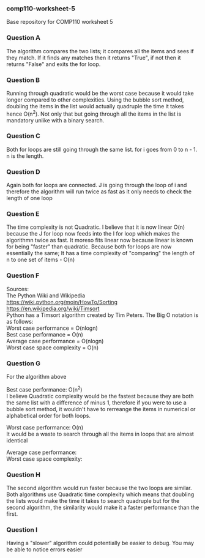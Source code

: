### comp110-worksheet-5
Base repository for COMP110 worksheet 5


### Question A

The algorithm compares the two lists; it compares all the items and sees if they match. If it finds any matches then it returns "True", if not then it returns "False" and exits the for loop.


### Question B

Running through quadratic would be the worst case because it would take longer compared to other complexities. Using the bubble sort method, doubling the items in the list would actually quadruple the time it takes hence O(n<sup>2</sup>). Not only that but going through all the items in the list is mandatory unlike with a binary search.


### Question C

Both for loops are still going through the same list. for i goes from 0 to n - 1. n is the length.


### Question D

Again both for loops are connected. J is going through the loop of i and therefore the algorithm will run twice as fast as it only needs to check the length of one loop


### Question E

The time complexity is not Quadratic. I believe that it is now linear O(n) because the J for loop now feeds into the I for loop which makes the algorithmn twice as fast. It moreso fits linear now because linear is known for being "faster" than quadratic. Because both for loops are now essentially the same; It has a time complexity of "comparing" the length of n to one set of items - O(n)


### Question F

Sources:<br>
The Python Wiki and Wikipedia<br>
https://wiki.python.org/moin/HowTo/Sorting<br>
https://en.wikipedia.org/wiki/Timsort<br>
Python has a Timsort algorithm created by Tim Peters. The Big O notation is as follows:<br>
Worst case performance = O(nlogn)<br>
Best case performance = O(n)<br>
Average case performance = O(nlogn)<br>
Worst case space complexity = O(n)<br>


### Question G

For the algorithm above<br><p>Best case performance: O(n<sup>2</sup>)<br>
I believe Quadratic complexity would be the fastest because they are both the same list with a difference of minus 1, therefore if you were to use a bubble sort method, it wouldn't have to rerreange the items in numerical or alphabetical order for both loops.<br><p>
Worst case performance: O(n)<br>It would be a waste to search through all the items in loops that are almost identical<br><p>
Average case performance:<br>
Worst case space complexity:


### Question H

The second algorithm would run faster because the two loops are similar. Both algorithms use Quadratic time complexity which means that doubling the lists would make the time it takes to search quadruple but for the second algorithm, the similarity would make it a faster performance than the first.


### Question I

Having a "slower" algorithm could potentially be easier to debug. You may be able to notice errors easier


